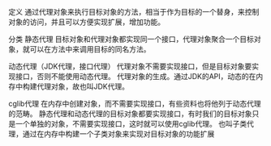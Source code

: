 定义
通过代理对象来执行目标对象的方法，相当于作为目标的一个替身，来控制对象的访问，并且可以方便实现扩展，增加功能。

分类
静态代理
    目标对象和代理对象都实现同一个接口，代理对象聚合一个目标对象，就可以在方法中来调用目标的同名方法。
    
动态代理（JDK代理，接口代理）
    代理对象不需要实现接口，但是目标对象要实现接口，否则不能使用动态代理。
    代理对象的生成。通过JDK的API，动态的在内存中构建代理对象，故也叫JDK代理。

cglib代理
    在内存中创建对象，而不需要实现接口，有些资料也将他列于动态代理的范畴。
    静态代理和动态代理的目标对象都要实现接口，有时我们的目标对象只是一个单独的对象，不需要实现接口，这时就可以使用cglib代理。
    也叫子类代理，通过在内存中构建一个子类对象来实现对目标对象的功能扩展